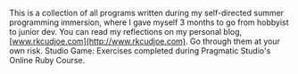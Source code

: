 This is a collection of all programs written during my self-directed summer programming immersion, where I gave myself 3 months to go from hobbyist to junior dev.
You can read my reflections on my personal blog, [www.rkcudjoe.com](http://www.rkcudjoe.com). Go through them at your own risk.
Studio Game: Exercises completed during Pragmatic Studio's Online Ruby Course.